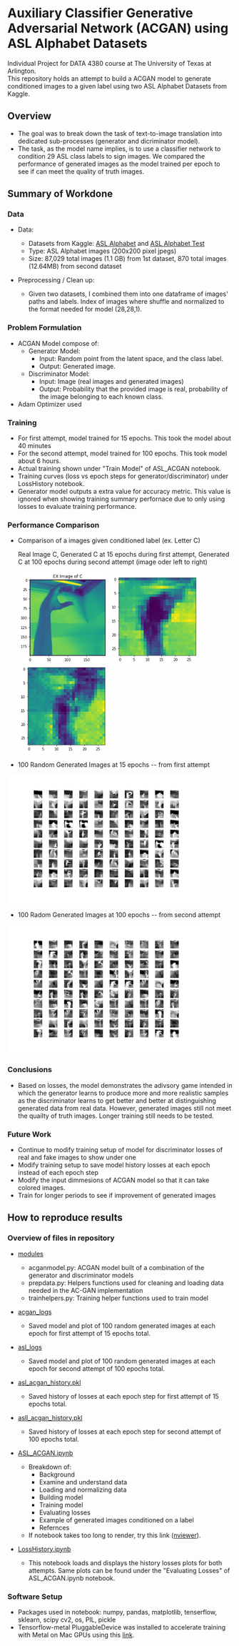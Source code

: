 # Auxiliary Classifier Generative Adversarial Network (ACGAN) using ASL Alphabet Datasets

Individual Project for DATA 4380 course at The University of Texas at Arlington.
<br>
This repository holds an attempt to build a ACGAN model to generate conditioned images to a given label using two ASL Alphabet Datasets from Kaggle. 

## Overview  
* The goal was to break down the task of text-to-image translation into dedicated sub-processes (generator and dicriminator model).
* The task, as the model name implies, is to use a classifier network to condition 29 ASL class labels to sign images. We compared the performance of generated images as the model trained per epoch to see if can meet the quality of truth images.

## Summary of Workdone

### Data  
* Data:
  * Datasets from Kaggle: [ASL Alphabet](https://www.kaggle.com/datasets/grassknoted/asl-alphabet) and [ASL Alphabet Test](https://www.kaggle.com/datasets/danrasband/asl-alphabet-test)
  * Type: ASL Alphabet images (200x200 pixel jpegs)
  * Size: 87,029 total images (1.1 GB) from 1st dataset, 870 total images (12.64MB) from second dataset

* Preprocessing / Clean up:
  * Given two datasets, I combined them into one dataframe of images' paths and labels. Index of images where shuffle and normalized to the format needed for model (28,28,1).

### Problem Formulation
* ACGAN Model compose of:
  * Generator Model:
    * Input: Random point from the latent space, and the class label.
    * Output: Generated image.
  * Discriminator Model:
    * Input: Image (real images and generated images)
    * Output: Probability that the provided image is real, probability of the image belonging to each known class.
* Adam Optimizer used 

### Training
* For first attempt, model trained for 15 epochs. This took the model about 40 minutes
* For the second attempt, model trained for 100 epochs. This took model about 6 hours.
* Actual training shown under "Train Model" of ASL_ACGAN notebook.
* Training curves (loss vs epoch steps for generator/discriminator) under LossHistory notebook.
* Generator model outputs a extra value for accuracy metric. This value is ignored when showing training summary perfornace due to only using losses to evaluate training performance.


### Performance Comparison
* Comparison of a images given conditioned label (ex. Letter C)

  Real Image C, Generated C at 15 epochs during first attempt, Generated C at 100 epochs during second attempt (image oder left to right)
   <p float="left">
    <img src="https://github.com/citgua/ACGAN_ASL/blob/main/exampleC_images/exarealc.png" width="200" />
    <img src="https://github.com/citgua/ACGAN_ASL/blob/main/exampleC_images/exgenc.png" width="200" /> 
    <img src="https://github.com/citgua/ACGAN_ASL/blob/main/exampleC_images/exgenc100.png" width="200" />
   </p>
 
* 100 Random Generated Images at 15 epochs -- from first attempt 

![100 Radom Generated Images at 15 epochs](https://github.com/citgua/ACGAN_ASL/blob/main/acgan_logs/generated_plot_9783.png)  
* 100 Radom Generated Images at 100 epochs -- from second attempt

![100 Radom Generated Images at 100 epochs](https://github.com/citgua/ACGAN_ASL/blob/main/asl_logs/generated_plot_98917.png)  

### Conclusions
* Based on losses, the model demonstrates the adivsory game intended in which the generator learns to produce more and more realistic samples as the discriminator learns to get better and better at distinguishing generated data from real data. However, generated images still not meet the quailty of truth images. Longer training still needs to be tested.

### Future Work
* Continue to modify training setup of model for discriminator losses of real and fake images to show under one
* Modify training setup to save model history losses at each epoch instead of each epoch step
* Modify the input dimmesions of ACGAN model so that it can take colored images.
* Train for longer periods to see if improvement of generated images


## How to reproduce results

### Overview of files in repository
* [modules](https://github.com/citgua/ACGAN_ASL/tree/main/modules)
  * acganmodel.py: ACGAN model built of a combination of the generator and discriminator models
  * prepdata.py: Helpers functions used for cleaning and loading data needed in the AC-GAN implementation
  * trainhelpers.py: Training helper functions used to train model

* [acgan_logs](https://github.com/citgua/ACGAN_ASL/tree/main/acgan_logs)
  * Saved model and plot of 100 random generated images at each epoch for first attempt of 15 epochs total.

* [asl_logs](https://github.com/citgua/ACGAN_ASL/tree/main/asl_logs)
  * Saved model and plot of 100 random generated images at each epoch for second attempt of 100 epochs total.

* [asl_acgan_history.pkl](https://github.com/citgua/ACGAN_ASL/blob/main/asl_acgan_history.pkl)
  * Saved history of losses at each epoch step for first attempt of 15 epochs total.

* [asll_acgan_history.pkl](https://github.com/citgua/ACGAN_ASL/blob/main/asll_acgan_history.pkl)
  * Saved history of losses at each epoch step for second attempt of 100 epochs total.

* [ASL_ACGAN.ipynb](https://github.com/citgua/ACGAN_ASL/blob/main/ASL_ACGAN.ipynb)
  * Breakdown of:
    * Background
    * Examine and understand data
    * Loading and normalizing data
    * Building model
    * Training model
    * Evaluating losses
    * Example of generated images conditioned on a label
    * Refernces
  * If notebook takes too long to render, try this link ([nviewer](https://nbviewer.org/github/citgua/ACGAN_ASL/blob/main/ASL_ACGAN.ipynb)).

* [LossHistory.ipynb](https://github.com/citgua/ACGAN_ASL/blob/main/LossHistory.ipynb)
  * This notebook loads and displays the history losses plots for both attempts. Same plots can be found under the "Evaluating Losses" of ASL_ACGAN.ipynb notebook.

### Software Setup
* Packages used in notebook: numpy, pandas, matplotlib, tenserflow, sklearn, scipy cv2, os, PIL, pickle
* Tensorflow-metal PluggableDevice was installed to accelerate training with Metal on Mac GPUs using this [link](https://developer.apple.com/metal/tensorflow-plugin/).

